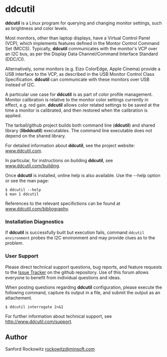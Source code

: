 ddcutil
=======

**ddcutil** is a Linux program for querying and changing monitor settings, such as 
brightness and color levels.

Most monitors, other than laptop displays, have a Virtual Control Panel (VCP), 
which implements features defined in the Montor Control Command Set (MCCS).
Typically, **ddcutil** communicates with the monitor's VCP over an I2C bus, as per 
the Display Data Channel/Command Interface Standard (DDC/CI).

Alternatively, some monitors (e.g. Eizo ColorEdge, Apple Cinema) provide a USB
interface to the VCP, as described in the USB Monitor Control Class Specification.
**ddcutil** can communicate with these monitors over USB instead of I2C. 

A particular use case for **ddcutil** is as part of color profile management. 
Monitor calibration is relative to the monitor color settings currently in effect, 
e.g. red gain.  **ddcutil** allows color related settings to be saved at the time 
a monitor is calibrated, and then restored when the calibration is applied.

The tarball/github project builds both command line (**ddcutil**) and shared
library (**libddcutil**) executables. The command line executable does not depend on
the shared library.

For detailed information about **ddcutil**, see the project website: www.ddcutil.com. 

In particular, for instructions on building **ddcutil**, see www.ddcutil.com/building. 

Once **ddcutil** is installed, online help is also available.
Use the --help option or see the man page:
~~~:
$ ddcutil --help
$ man 1 ddcutil
~~~

References to the relevant specifictions can be found at www.ddcutil.com/bibliography. 

### Installation Diagnostics

If **ddcutil** is successfully built but execution fails, command `ddcutil environment` 
probes the I2C environment and may provide clues as to the problem.

### User Support

Please direct technical support questions, bug reports, and feature requests to the
[Issue Tracker](https://github.com/rockowitz/ddcutil/issues) on the github repository.
Use of this forum allows everyone to benefit from individual questions and ideas.

When posting questions regarding **ddcutil** configuration, please execute the following command,
capture its output in a file, and submit the output as an attachement.

~~~
$ ddcutil interrogate 2>&1
~~~

For further information about technical support, see http://www.ddcutil.com/support.

## Author

Sanford Rockowitz  <rockowitz@minsoft.com>
